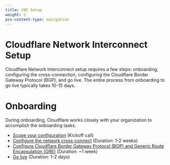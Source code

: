 ```yaml
---
title: CNI Setup
weight: 2
pcx-content-type: navigation
---
```


# Cloudflare Network Interconnect Setup

Cloudflare Network Interconnect setup requires a few steps: onboarding, configuring the cross-connection, configuring the Cloudflare Border Gateway Protocol (BGP), and go live. The entire process from onboarding to go live typically takes 10-15 days.

# Onboarding

During onboarding, Cloudflare works closely with your organization to accomplish the onboarding tasks.

- [Scope your configuration](/set-up-cni/scope-config) (Kickoff call)
- [Configure the network cross-connect](/set-up-cni/configure-cross-connect) (Duration: 1-2 weeks)
- [Configure Cloudflare Border Gateway Protocol (BGP) and Generic Route Encapsulation (GRE)](/set-up-cni/configure-bgp) (Duration: ~1 week)
- [Go live](/set-up-cni/configure-bgp#go-live) (Duration: 1-2 days)
